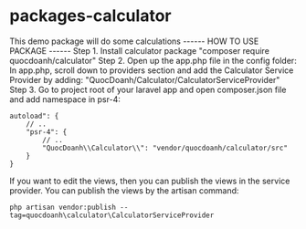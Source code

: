# packages-calculator
This demo package will do some calculations
------ HOW TO USE PACKAGE ------
Step 1. Install calculator package 
    "composer require quocdoanh/calculator"
Step 2. Open up the app.php file in the config folder: In app.php, scroll down to providers section and add the Calculator Service Provider by adding: 
    "QuocDoanh/Calculator/CalculatorServiceProvider"
Step 3. Go to project root of your laravel app and open composer.json file and add namespace in psr-4:

    autoload": {
        // .. 
        "psr-4": {
            // ..
            "QuocDoanh\\Calculator\\": "vendor/quocdoanh/calculator/src"
        }
    }
If you want to edit the views, then you can publish the views in the service provider. You can publish the views by the artisan command:

    php artisan vendor:publish --tag=quocdoanh\calculator\CalculatorServiceProvider  
